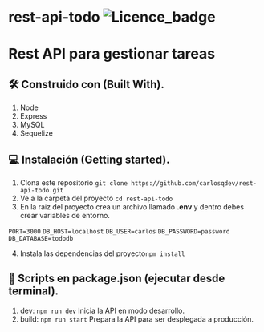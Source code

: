 # rest-api-todo ![Licence_badge](https://img.shields.io/github/license/carlosqdev/rest-api-todo?style=for-the-badge)

# Rest API para gestionar tareas

## 🛠 Construido con (Built With).

1. Node
2. Express
3. MySQL
4. Sequelize

## 💻 Instalación (Getting started).

1. Clona este repositorio `git clone https://github.com/carlosqdev/rest-api-todo.git`
2. Ve a la carpeta del proyecto `cd rest-api-todo`
3. En la raiz del proyecto crea un archivo llamado **.env** y dentro debes crear variables de entorno.

`PORT=3000`
`DB_HOST=localhost`
`DB_USER=carlos`
`DB_PASSWORD=password`
`DB_DATABASE=tododb`


4. Instala las dependencias del proyecto`npm install`

## 📜 Scripts en package.json (ejecutar desde terminal).

1. dev: `npm run dev` Inicia la API en modo desarrollo.
2. build: `npm run start` Prepara la API para ser desplegada a producción.